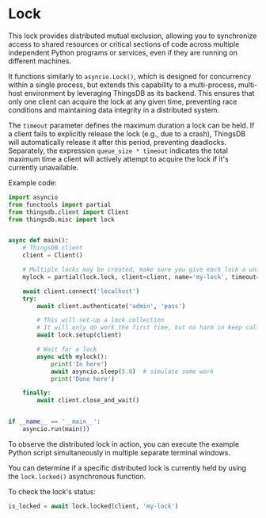 # Lock

This lock provides distributed mutual exclusion, allowing you to synchronize
access to shared resources or critical sections of code across multiple
independent Python programs or services, even if they are running on different
machines.

It functions similarly to `asyncio.Lock()`, which is designed for concurrency
within a single process, but extends this capability to a multi-process,
multi-host environment by leveraging ThingsDB as its backend. This ensures that
only one client can acquire the lock at any given time, preventing race
conditions and maintaining data integrity in a distributed system.

The `timeout` parameter defines the maximum duration a lock can be held.
If a client fails to explicitly release the lock (e.g., due to a crash),
ThingsDB will automatically release it after this period, preventing deadlocks.
Separately, the expression `queue_size * timeout` indicates the total maximum
time a client will actively attempt to acquire the lock if it's currently
unavailable.

Example code:

```python
import asyncio
from functools import partial
from thingsdb.client import Client
from thingsdb.misc import lock


async def main():
    # ThingsDB client
    client = Client()

    # Multiple locks may be created, make sure you give each lock a unique name
    mylock = partial(lock.lock, client=client, name='my-lock', timeout=30)

    await client.connect('localhost')
    try:
        await client.authenticate('admin', 'pass')

        # This will set-up a lock collection
        # It will only do work the first time, but no harm in keep calling
        await lock.setup(client)

        # Wait for a lock
        async with mylock():
            print('In here')
            await asyncio.sleep(5.0)  # simulate some work
            print('Done here')

    finally:
        await client.close_and_wait()


if __name__ == '__main__':
    asyncio.run(main())
```

To observe the distributed lock in action, you can execute the example Python
script simultaneously in multiple separate terminal windows.

You can determine if a specific distributed lock is currently held by using
the `lock.locked()` asynchronous function.

To check the lock's status:

```python
is_locked = await lock.locked(client, 'my-lock')
```
